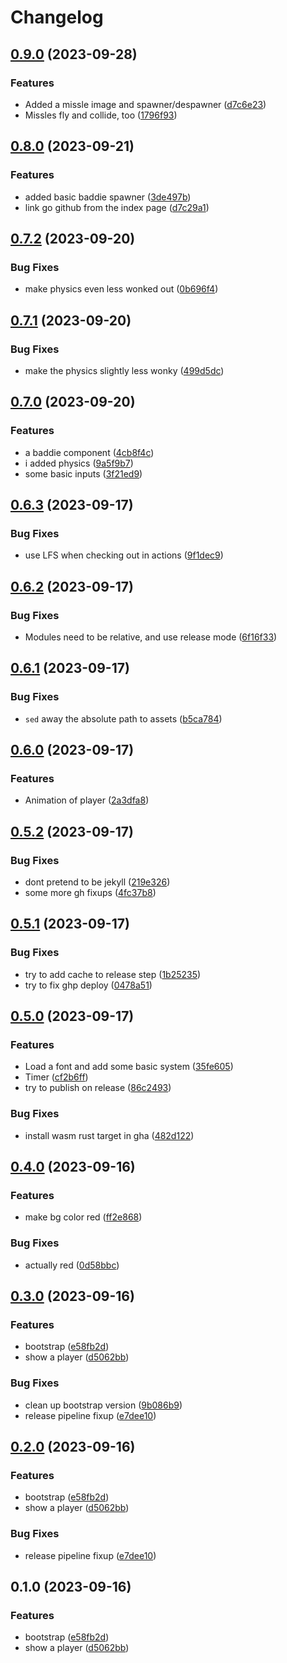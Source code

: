 # Changelog

## [0.9.0](https://github.com/emarcotte/gbj11/compare/v0.8.0...v0.9.0) (2023-09-28)


### Features

* Added a missle image and spawner/despawner ([d7c6e23](https://github.com/emarcotte/gbj11/commit/d7c6e23dcff92b8b9b36e2b1eb4ba7a3779dc8aa))
* Missles fly and collide, too ([1796f93](https://github.com/emarcotte/gbj11/commit/1796f93d42b09354d6288014ea0ea3f6cb3dba99))

## [0.8.0](https://github.com/emarcotte/gbj11/compare/v0.7.2...v0.8.0) (2023-09-21)


### Features

* added basic baddie spawner ([3de497b](https://github.com/emarcotte/gbj11/commit/3de497b608fdc84edc23ce4d18043bc12e6ab13d))
* link go github from the index page ([d7c29a1](https://github.com/emarcotte/gbj11/commit/d7c29a1fe54fd2a08a84dabb0e68a57b7426e353))

## [0.7.2](https://github.com/emarcotte/gbj11/compare/v0.7.1...v0.7.2) (2023-09-20)


### Bug Fixes

* make physics even less wonked out ([0b696f4](https://github.com/emarcotte/gbj11/commit/0b696f4a7157964032c62aa1b2d036f5fab86895))

## [0.7.1](https://github.com/emarcotte/gbj11/compare/v0.7.0...v0.7.1) (2023-09-20)


### Bug Fixes

* make the physics slightly less wonky ([499d5dc](https://github.com/emarcotte/gbj11/commit/499d5dcafe4f0613977694a98a32c11ea5556d24))

## [0.7.0](https://github.com/emarcotte/gbj11/compare/v0.6.3...v0.7.0) (2023-09-20)


### Features

* a baddie component ([4cb8f4c](https://github.com/emarcotte/gbj11/commit/4cb8f4c8ac23d958222ad21e1a065c3c56f92418))
* i added physics ([9a5f9b7](https://github.com/emarcotte/gbj11/commit/9a5f9b720db3d7d7d5dbf2d84b747efaff651694))
* some basic inputs ([3f21ed9](https://github.com/emarcotte/gbj11/commit/3f21ed96aee3ef32fc62383348a4bb6523e15c3b))

## [0.6.3](https://github.com/emarcotte/gbj11/compare/v0.6.2...v0.6.3) (2023-09-17)


### Bug Fixes

* use LFS when checking out in actions ([9f1dec9](https://github.com/emarcotte/gbj11/commit/9f1dec98bbc448d309a797a792a010bb5783fa6a))

## [0.6.2](https://github.com/emarcotte/gbj11/compare/v0.6.1...v0.6.2) (2023-09-17)


### Bug Fixes

* Modules need to be relative, and use release mode ([6f16f33](https://github.com/emarcotte/gbj11/commit/6f16f33d03e76690f8b4ec28e78c9333c3b71de7))

## [0.6.1](https://github.com/emarcotte/gbj11/compare/v0.6.0...v0.6.1) (2023-09-17)


### Bug Fixes

* `sed` away the absolute path to assets ([b5ca784](https://github.com/emarcotte/gbj11/commit/b5ca7848e2912ad09d49fd54cd0fac817af1507e))

## [0.6.0](https://github.com/emarcotte/gbj11/compare/v0.5.2...v0.6.0) (2023-09-17)


### Features

* Animation of player ([2a3dfa8](https://github.com/emarcotte/gbj11/commit/2a3dfa8bc7101e57082a3a3e7ed7f24d07baac98))

## [0.5.2](https://github.com/emarcotte/gbj11/compare/v0.5.1...v0.5.2) (2023-09-17)


### Bug Fixes

* dont pretend to be jekyll ([219e326](https://github.com/emarcotte/gbj11/commit/219e326a15d12de8554f6d1039501dd2d68ee916))
* some more gh fixups ([4fc37b8](https://github.com/emarcotte/gbj11/commit/4fc37b8485ce99959c3dfc2c782aa892a7cbc584))

## [0.5.1](https://github.com/emarcotte/gbj11/compare/v0.5.0...v0.5.1) (2023-09-17)


### Bug Fixes

* try to add cache to release step ([1b25235](https://github.com/emarcotte/gbj11/commit/1b2523515b9ddf99aaeb4f7fc4a051d2fa5e8a89))
* try to fix ghp deploy ([0478a51](https://github.com/emarcotte/gbj11/commit/0478a5127ca9dd22b7d8a40e426f7848f4865e7b))

## [0.5.0](https://github.com/emarcotte/gbj11/compare/v0.4.0...v0.5.0) (2023-09-17)


### Features

* Load a font and add some basic system ([35fe605](https://github.com/emarcotte/gbj11/commit/35fe605e5926a24447c013657023c3bab47ae484))
* Timer ([cf2b6ff](https://github.com/emarcotte/gbj11/commit/cf2b6ffb2dcfe796e721e1a5552cf17963c80354))
* try to publish on release ([86c2493](https://github.com/emarcotte/gbj11/commit/86c2493b2d02d5c57effb8cf62dd1768e4e5d66f))


### Bug Fixes

* install wasm rust target in gha ([482d122](https://github.com/emarcotte/gbj11/commit/482d12255f94770b55ef7fbd9b61ab2b7850c0fc))

## [0.4.0](https://github.com/emarcotte/gbj11/compare/v0.3.0...v0.4.0) (2023-09-16)


### Features

* make bg color red ([ff2e868](https://github.com/emarcotte/gbj11/commit/ff2e868b087d9bbbdfa973276e65d1e06b95a491))


### Bug Fixes

* actually red ([0d58bbc](https://github.com/emarcotte/gbj11/commit/0d58bbc456accf1750a5867afaae992067b938dc))

## [0.3.0](https://github.com/emarcotte/gbj11/compare/v0.2.0...v0.3.0) (2023-09-16)


### Features

* bootstrap ([e58fb2d](https://github.com/emarcotte/gbj11/commit/e58fb2d4885d35e5bbc1ae1ad9bdf888bfd7d9d1))
* show a player ([d5062bb](https://github.com/emarcotte/gbj11/commit/d5062bb929e4bb85ef43209c0dac804864a9d75e))


### Bug Fixes

* clean up bootstrap version ([9b086b9](https://github.com/emarcotte/gbj11/commit/9b086b9ff8e931d12e4c73b7cb83271af48a9db8))
* release pipeline fixup ([e7dee10](https://github.com/emarcotte/gbj11/commit/e7dee109c826d8e817790911dd2905bee1780045))

## [0.2.0](https://github.com/emarcotte/gbj11/compare/v0.1.0...v0.2.0) (2023-09-16)


### Features

* bootstrap ([e58fb2d](https://github.com/emarcotte/gbj11/commit/e58fb2d4885d35e5bbc1ae1ad9bdf888bfd7d9d1))
* show a player ([d5062bb](https://github.com/emarcotte/gbj11/commit/d5062bb929e4bb85ef43209c0dac804864a9d75e))


### Bug Fixes

* release pipeline fixup ([e7dee10](https://github.com/emarcotte/gbj11/commit/e7dee109c826d8e817790911dd2905bee1780045))

## 0.1.0 (2023-09-16)


### Features

* bootstrap ([e58fb2d](https://github.com/emarcotte/gbj11/commit/e58fb2d4885d35e5bbc1ae1ad9bdf888bfd7d9d1))
* show a player ([d5062bb](https://github.com/emarcotte/gbj11/commit/d5062bb929e4bb85ef43209c0dac804864a9d75e))
